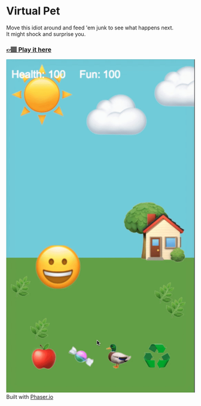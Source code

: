 <h1>Virtual Pet</h1>
<p>Move this idiot around and feed 'em junk to see what happens next.<br>
It might shock and surprise you.</p>
<h3><a href="http://gringogidget.github.io/Learning/JS/phaser/virtual%20pet/index.html">👉🏽 Play it here</a></h3>
<img src="https://raw.githubusercontent.com/gringogidget/Learning/master/JS/phaser/virtual%20pet/assets/images/screencap.gif">
Built with <a href="https://phaser.io/Phaser.io">Phaser.io</a>
